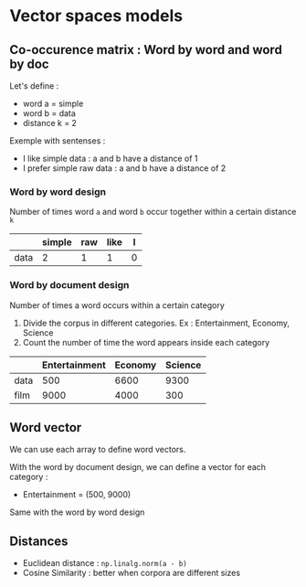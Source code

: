 # Vector spaces models

## Co-occurence matrix : Word by word and word by doc
Let's define :
- word a = simple
- word b = data
- distance k = 2

Exemple with sentenses :
- I like simple data : a and b have a distance of 1
- I prefer simple raw data : a and b have a distance of 2

### Word by word design
Number of times word `a` and word `b` occur together within a certain distance `k`  

|      | simple | raw  | like | I   |
|------|--------|------|------|-----|
| data | 2      | 1    | 1    | 0   |

### Word by document design
Number of times a word occurs within a certain category

1. Divide the corpus in different categories. Ex : Entertainment, Economy, Science
2. Count the number of time the word appears inside each category

|      | Entertainment | Economy | Science |
|------|---------------|---------|---------|
| data | 500           | 6600    | 9300    |
| film | 9000          | 4000    | 300     |

## Word vector
We can use each array to define word vectors.

With the word by document design, we can define a vector for each category :
- Entertainment = (500, 9000)

Same with the word by word design


## Distances
- Euclidean distance : `np.linalg.norm(a - b)`
- Cosine Similarity : better when corpora are different sizes
